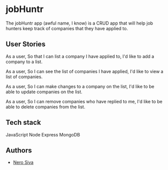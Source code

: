 # jobHuntr

The jobHuntr app (awful name, I know) is a CRUD app that will help job hunters keep track of companies that they have applied to.

## User Stories

As a user,
So that I can list a company I have applied to,
I'd like to add a company to a list.

As a user,
So I can see the list of companies I have applied,
I'd like to view a list of companies.

As a user,
So I can make changes to a company on the list,
I'd like to be able to update companies on the list.

As a user,
So I can remove companies who have replied to me,
I'd like to be able to delete companies from the list.

## Tech stack

JavaScript
Node
Express
MongoDB

## Authors

* [Nero Siva](https://github.com/neroshan12)
